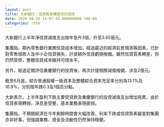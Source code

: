 ```yaml
---
layout: post
title: 大新銀行：信貸質素轉差但仍受控
date: 2020-08-26 14:07:43.000000000 +08:00
categories: rthk
---
```


大新銀行上半年淨信貸減值支出按年急升3倍，升至3.65億元。

集團指，期內零售銀行業務信貸成本增加，經過最近的經濟前景預測等因素，已針對零售借款人及中小企信貸損失，計提額外信貸虧損撥備。雖然信貸質素轉差，但仍然受控，整體信貸成本維持可控水平。

另外，經過定期評估重慶銀行的投資後，再次計提相關減值撥備，涉及2億元。

截至6月底，綜合普通股權一級資本及整體綜合資本充足率分別為13.1%及16.9%，分別按年跌0.3及1個百分點。

大新表示，上半年盈利下跌主要受貸款及重慶銀行的投資減值支出增加拖累，由於信貸表現轉弱，淨息差受壓，基本業務表現疲弱。

集團指，不預期經濟在今年剩餘時間會大幅改善，利率下跌或信貸質素變差對集團亦非好事，但強調業務、資金及流動性仍然保持穩健。
